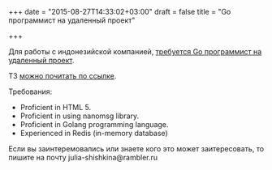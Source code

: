 +++
date = "2015-08-27T14:33:02+03:00"
draft = false
title = "Go программист на удаленный проект"

+++

<p>Для работы с индонезийской компанией, <a href="http://4gophers.ru/news/go-programmist-na-udalennyi-proekt">требуется Go программист на удаленный проект</a>.</p>

<p>ТЗ&nbsp;<a href="https://www.dropbox.com/s/vgzsyjyziiniekq/Spec_QM_amp_amp_DW_final.pdf?dl=0">можно почитать по ссылке</a>.&nbsp;</p>

<p>Требования:&nbsp;</p>

<ul>
	<li>Proficient in HTML 5.</li>
	<li>Proficient in using nanomsg library.</li>
	<li>Proficient in Golang programming language.</li>
	<li>Experienced in Redis (in-memory database)</li>
</ul>

<p>Если вы заинтеремовались или знаете кого это может заитересовать, то пишите на почту&nbsp;julia-shishkina@rambler.ru</p>
